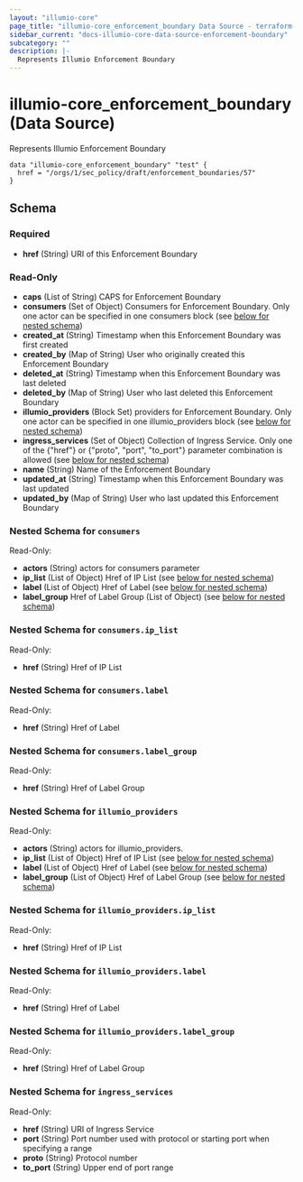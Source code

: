 ```yaml
---
layout: "illumio-core"
page_title: "illumio-core_enforcement_boundary Data Source - terraform-provider-illumio-core"
sidebar_current: "docs-illumio-core-data-source-enforcement-boundary"
subcategory: ""
description: |-
  Represents Illumio Enforcement Boundary
---
```


# illumio-core_enforcement_boundary (Data Source)

Represents Illumio Enforcement Boundary

```hcl
data "illumio-core_enforcement_boundary" "test" {
  href = "/orgs/1/sec_policy/draft/enforcement_boundaries/57"
}
```

## Schema

### Required

- **href** (String) URI of this Enforcement Boundary

### Read-Only

- **caps** (List of String) CAPS for Enforcement Boundary
- **consumers** (Set of Object) Consumers for Enforcement Boundary. Only one actor can be specified in one consumers block (see [below for nested schema](#nestedatt--consumers))
- **created_at** (String) Timestamp when this Enforcement Boundary was first created
- **created_by** (Map of String) User who originally created this Enforcement Boundary
- **deleted_at** (String) Timestamp when this Enforcement Boundary was last deleted
- **deleted_by** (Map of String) User who last deleted this Enforcement Boundary
- **illumio_providers** (Block Set) providers for Enforcement Boundary. Only one actor can be specified in one illumio_providers block (see [below for nested schema](#nestedblock--illumio_providers))
- **ingress_services** (Set of Object) Collection of Ingress Service. Only one of the {"href"} or {"proto", "port", "to_port"} parameter combination is allowed (see [below for nested schema](#nestedatt--ingress_services))
- **name** (String) Name of the Enforcement Boundary
- **updated_at** (String) Timestamp when this Enforcement Boundary was last updated
- **updated_by** (Map of String) User who last updated this Enforcement Boundary

<a id="nestedatt--consumers"></a>
### Nested Schema for `consumers`

Read-Only:

- **actors** (String) actors for consumers parameter
- **ip_list** (List of Object) Href of IP List (see [below for nested schema](#nestedobjatt--consumers--ip_list))
- **label** (List of Object) Href of Label (see [below for nested schema](#nestedobjatt--consumers--label))
- **label_group** Href of Label Group (List of Object) (see [below for nested schema](#nestedobjatt--consumers--label_group))

<a id="nestedobjatt--consumers--ip_list"></a>
### Nested Schema for `consumers.ip_list`

Read-Only:

- **href** (String) Href of IP List


<a id="nestedobjatt--consumers--label"></a>
### Nested Schema for `consumers.label`

Read-Only:

- **href** (String) Href of Label


<a id="nestedobjatt--consumers--label_group"></a>
### Nested Schema for `consumers.label_group`

Read-Only:

- **href** (String) Href of Label Group



<a id="nestedblock--illumio_providers"></a>
### Nested Schema for `illumio_providers`

Read-Only:

- **actors** (String) actors for illumio_providers.
- **ip_list** (List of Object) Href of IP List (see [below for nested schema](#nestedatt--illumio_providers--ip_list))
- **label** (List of Object) Href of Label (see [below for nested schema](#nestedatt--illumio_providers--label))
- **label_group** (List of Object) Href of Label Group (see [below for nested schema](#nestedatt--illumio_providers--label_group))

<a id="nestedatt--illumio_providers--ip_list"></a>
### Nested Schema for `illumio_providers.ip_list`

Read-Only:

- **href** (String) Href of IP List


<a id="nestedatt--illumio_providers--label"></a>
### Nested Schema for `illumio_providers.label`

Read-Only:

- **href** (String) Href of Label


<a id="nestedatt--illumio_providers--label_group"></a>
### Nested Schema for `illumio_providers.label_group`

Read-Only:

- **href** (String) Href of Label Group



<a id="nestedatt--ingress_services"></a>
### Nested Schema for `ingress_services`

Read-Only:

- **href** (String) URI of Ingress Service
- **port** (String) Port number used with protocol or starting port when specifying a range
- **proto** (String) Protocol number
- **to_port** (String) Upper end of port range


